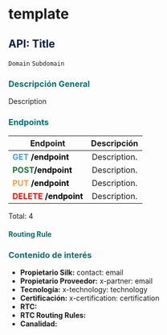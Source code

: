 # template

## <span style="color:#072146"> API: Title </span>

`Domain` `Subdomain`

### <span style="color:#047070"> Descripción General </span>

Description

### <span style="color:#047070"> Endpoints </span>

Endpoint | Descripción | 
---------| :----------:|
<b style="color:rgb(69, 159, 220);">GET </b><b style="color:rgb(1, 1, 1);">**/endpoint**</b><b style="color:rgb(148, 81, 184);"> | Description.| 
<b style="color:rgb(32, 119, 52);">POST</b><b style="color:rgb(1, 1, 1);">**/endpoint**</b><b style="color:rgb(148, 81, 184);"> | Description.| 
<b style="color:rgb(244, 162, 70);">PUT </b><b style="color:rgb(1, 1, 1);">**/endpoint**</b><b style="color:rgb(148, 81, 184);"> | Description.| 
<b style="color:rgb(241, 22, 15);">DELETE </b><b style="color:rgb(1, 1, 1);">**/endpoint**</b><b style="color:rgb(148, 81, 184);"> | Description.| 

Total: 4

#### <span style="color:#047070"> **Routing Rule** </span>

<!--
type: tab
title: SE/Micro/Data
-->

<!--
type: tab
title: Interfaz
-->


<!--
type: tab
title: SI
-->


<!-- type: tab-end -->

### <span style="color:#047070"> Contenido de interés </span>

- **Propietario Silk:** contact: email
- **Propietario Proveedor:** 	 x-partner: email
- **Tecnología:**  x-technology: technology
- **Certificación:**  x-certification: certification
- **RTC:** 
- **RTC Routing Rules:** 
- **Canalidad:** 
